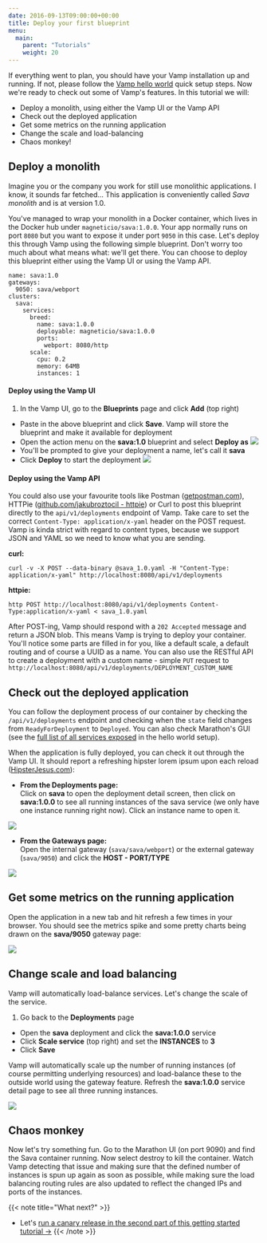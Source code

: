 ```yaml
---
date: 2016-09-13T09:00:00+00:00
title: Deploy your first blueprint
menu:
  main:
    parent: "Tutorials"
    weight: 20
---
```

If everything went to plan, you should have your Vamp installation up and running. If not, please follow the [Vamp hello world](/documentation/installation/hello-world) quick setup steps. Now we're ready to check out some of Vamp's features. In this tutorial we will:  

* Deploy a monolith, using either the Vamp UI or the Vamp API
* Check out the deployed application  
* Get some metrics on the running application  
* Change the scale and load-balancing
* Chaos monkey!    

## Deploy a monolith

Imagine you or the company you work for still use monolithic applications. I know, it sounds far fetched...
This application is conveniently called *Sava monolith* and is at version 1.0.  

You've managed to wrap your monolith in a Docker container, which lives in the Docker hub under `magneticio/sava:1.0.0`. Your app normally runs on port `8080` but you want to expose it under port `9050` in this case. Let's deploy this through Vamp using the following simple blueprint. Don't worry too much about what means what: we'll get there. You can choose to deploy this blueprint either using the Vamp UI or using the Vamp API.

```
name: sava:1.0
gateways:
  9050: sava/webport
clusters:
  sava:
    services:
      breed:
        name: sava:1.0.0
        deployable: magneticio/sava:1.0.0
        ports:
          webport: 8080/http
      scale:
        cpu: 0.2       
        memory: 64MB
        instances: 1

```


#### Deploy using the Vamp UI

1. In the Vamp UI, go to the **Blueprints** page and click **Add** (top right)
* Paste in the above blueprint and click **Save**. Vamp will store the blueprint and make it available for deployment 
* Open the action menu on the **sava:1.0** blueprint and select **Deploy as** 
  ![](/images/screens/v094/tut1_action-menu.png)
* You'll be prompted to give your deployment a name, let's call it **sava**
* Click **Deploy** to start the deployment
  ![](/images/screens/v094/tut1_sava_deploy.png)

#### Deploy using the Vamp API

You could also use your favourite tools like Postman ([getpostman.com](https://www.getpostman.com/)), HTTPie ([github.com/jakubroztocil - httpie](https://github.com/jakubroztocil/httpie)) or Curl to post this blueprint directly to the `api/v1/deployments` endpoint of Vamp. Take care to set the correct `Content-Type: application/x-yaml` header on the POST request. Vamp is kinda strict with regard to content types, because we support JSON and YAML so we need to know what you are sending.   

**curl:**
```
curl -v -X POST --data-binary @sava_1.0.yaml -H "Content-Type: application/x-yaml" http://localhost:8080/api/v1/deployments
```

**httpie:**
```
http POST http://localhost:8080/api/v1/deployments Content-Type:application/x-yaml < sava_1.0.yaml
```

After POST-ing, Vamp should respond with a `202 Accepted` message and return a JSON blob. This means Vamp is trying to deploy your container. You'll notice some parts are filled in for you, like a default scale, a default routing and of course a UUID as a name.
You can also use the RESTful API to create a deployment with a custom name - simple `PUT` request to `http://localhost:8080/api/v1/deployments/DEPLOYMENT_CUSTOM_NAME`

## Check out the deployed application 

You can follow the deployment process of our container by checking the `/api/v1/deployments` endpoint and checking when the `state` field changes from `ReadyForDeployment` to `Deployed`. You can also check Marathon's GUI (see the [full list of all services exposed](/documentation/installation/hello-world/#check-vamp-is-up-and-running) in the hello world setup).

When the application is fully deployed, you can check it out through the Vamp UI. It should report a refreshing hipster lorem ipsum upon each reload ([HipsterJesus.com](http://hipsterjesus.com/)):

* **From the Deployments page:**  
  Click on **sava** to open the deployment detail screen, then click on **sava:1.0.0** to see all running instances of the sava service (we only have one instance running right now). Click an instance name to open it.

![](/images/screens/v094/deployments-monolith1.png)

* **From the Gateways page:**  
  Open the internal gateway (`sava/sava/webport`) or the external gateway (`sava/9050`) and click the **HOST - PORT/TYPE**

![](/images/screens/v094/gateways-monolith1.png)

## Get some metrics on the running application

Open the application in a new tab and hit refresh a few times in your browser. You should see the metrics spike and some pretty charts being drawn on the **sava/9050** gateway page:

![](/images/screens/v094/tut1_metrics.png)

## Change scale and load balancing

Vamp will automatically load-balance services. Let's change the scale of the service. 

1. Go back to the **Deployments** page 
* Open the **sava** deployment and click the **sava:1.0.0** service
* Click **Scale service** (top right) and set the **INSTANCES** to **3** 
* Click **Save** 

Vamp will automatically scale up the number of running instances (of course permitting underlying resources) and load-balance these to the outside world using the gateway feature. Refresh the **sava:1.0.0** service detail page to see all three running instances.

![](/images/screens/v094/tut1_scale.png)

## Chaos monkey

Now let's try something fun. Go to the Marathon UI (on port 9090) and find the Sava container running. Now select destroy to kill the container. Watch Vamp detecting that issue and making sure that the defined number of instances is spun up again as soon as possible, while making sure the load balancing routing rules are also updated to reflect the changed IPs and ports of the instances.

{{< note title="What next?" >}}
* Let's [run a canary release in the second part of this getting started tutorial →](/documentation/tutorials/run-a-canary-release/)
{{< /note >}}

